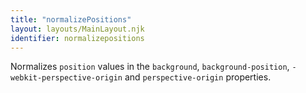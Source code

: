 ```yaml
---
title: "normalizePositions"
layout: layouts/MainLayout.njk
identifier: normalizepositions
---
```


<!-- This file was automatically generated. -->


Normalizes `position` values in the `background`, `background-position`,
`-webkit-perspective-origin` and `perspective-origin` properties.
